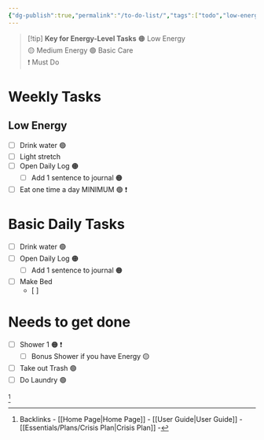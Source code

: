 ```yaml
---
{"dg-publish":true,"permalink":"/to-do-list/","tags":["todo","low-energy","high-energy","mid-energy","task-hub"]}
---
```


> [!tip] **Key for Energy-Level Tasks**
> 🟠 Low Energy  
> 🟡 Medium Energy 
> 🟢 Basic Care  
> ❗ Must Do

# Weekly Tasks
## Low Energy
- [ ] Drink water 🟢
- [ ] Light stretch
- [ ] Open Daily Log 🟠
	- [ ] Add 1 sentence to journal 🟠
- [ ] Eat one time a day MINIMUM 🟢 ❗
# Basic Daily Tasks
- [ ] Drink water 🟢
- [ ] Open Daily Log 🟠
	- [ ] Add 1 sentence to journal 🟠
- [ ] Make Bed
	- [ ] 
# Needs to get done
- [ ] Shower 1 🟠 ❗
	- [ ] Bonus Shower if you have Energy 🟡
- [ ] Take out Trash 🟢
- [ ] Do Laundry 🟢

[^1]

[^1]: Backlinks - [[Home Page\|Home Page]]  - [[User Guide\|User Guide]] - [[Essentials/Plans/Crisis Plan\|Crisis Plan]] - 
